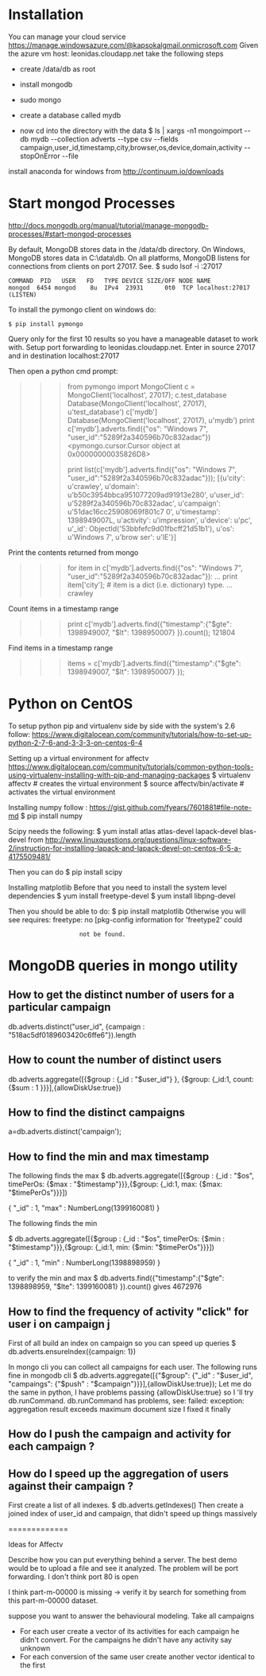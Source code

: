 # Installation

You can manage your cloud service https://manage.windowsazure.com/@kapsokalgmail.onmicrosoft.com
Given the azure vm host: leonidas.cloudapp.net
take the following steps

- create /data/db as root
- install mongodb
- sudo mongo
- create a database called mydb

- now cd into the directory with the data
$ ls | xargs -n1 mongoimport --db mydb --collection adverts --type csv --fields campaign,user_id,timestamp,city,browser,os,device,domain,activity  --stopOnError --file

install anaconda for windows from
http://continuum.io/downloads


# Start mongod Processes 

http://docs.mongodb.org/manual/tutorial/manage-mongodb-processes/#start-mongod-processes

By default, MongoDB stores data in the /data/db directory. On Windows, MongoDB stores data in C:\data\db. On all platforms, MongoDB listens for connections from clients on port 27017.
See.
$ sudo lsof -i :27017

	COMMAND  PID   USER   FD   TYPE DEVICE SIZE/OFF NODE NAME
	mongod  6454 mongod    8u  IPv4  23931      0t0  TCP localhost:27017 (LISTEN)

To install the pymongo client on windows do:

	$ pip install pymongo

Query only for the first 10 results so you have a manageable dataset to work with.
Setup port forwarding to leonidas.cloudapp.net. Enter in source 27017 and in destination localhost:27017

Then open a python cmd prompt:

>>> from pymongo import MongoClient
>>> c = MongoClient('localhost', 27017);
>>> c.test_database
Database(MongoClient('localhost', 27017), u'test_database')
>>> c['mydb']
Database(MongoClient('localhost', 27017), u'mydb')
>>> print c['mydb'].adverts.find({"os": "Windows 7", "user_id":"5289f2a340596b70c832adac"})
<pymongo.cursor.Cursor object at 0x00000000035826D8>
>>>
>>> print list(c['mydb'].adverts.find({"os": "Windows 7", "user_id":"5289f2a340596b70c832adac"}));
[{u'city': u'crawley', u'domain': u'b50c3954bbca951077209ad91913e280', u'user_id': u'5289f2a340596b70c832adac', u'campaign': u'51dac16cc25908069f801c7
0', u'timestamp': 1398949007L, u'activity': u'impression', u'device': u'pc', u'_id': ObjectId('53bbfefc9d01fbcff21d51b1'), u'os': u'Windows 7', u'brow
ser': u'IE'}]
>>>

Print the contents returned from mongo
>>> for item in c['mydb'].adverts.find({"os": "Windows 7", "user_id":"5289f2a340596b70c832adac"}):
...      print item['city']; # item is a dict (i.e. dictionary) type. 
...
crawley

Count items in a timestamp range 
>>> print c['mydb'].adverts.find({"timestamp":{"$gte": 1398949007, "$lt": 1398950007} }).count();
121804

Find items in a timestamp range
>>> items = c['mydb'].adverts.find({"timestamp":{"$gte": 1398949007, "$lt": 1398950007} });


# Python on CentOS
To setup python pip and virtualenv side by side with the system's 2.6 follow:
https://www.digitalocean.com/community/tutorials/how-to-set-up-python-2-7-6-and-3-3-3-on-centos-6-4

Setting up a virtual environment for affectv
https://www.digitalocean.com/community/tutorials/common-python-tools-using-virtualenv-installing-with-pip-and-managing-packages
$ virtualenv affectv # creates the virtual environment
$ source affectv/bin/activate # activates the virtual environment

Installing numpy
follow : https://gist.github.com/fyears/7601881#file-note-md
$ pip install numpy

Scipy needs the following:
$ yum install atlas atlas-devel lapack-devel blas-devel
from http://www.linuxquestions.org/questions/linux-software-2/instruction-for-installing-lapack-and-lapack-devel-on-centos-6-5-a-4175509481/

Then you can do 
$ pip install scipy


Installing matplotlib
Before that you need to install the system level dependencies 
$ yum install freetype-devel
$ yum install libpng-devel

Then you should be able to do:
$ pip install matplotlib
Otherwise you will see 
requires:
 freetype: no  [pkg-config information for 'freetype2' could

                        not be found.

# MongoDB queries in mongo utility

## How to get the distinct number of users for a particular campaign
db.adverts.distinct("user_id", {campaign : "518ac5df0189603420c6ffe6"}).length

## How to count the number of distinct users 
 db.adverts.aggregate([{$group : {_id : "$user_id"} }, {$group: {_id:1, count: {$sum : 1 }}}],{allowDiskUse:true})

## How to find the distinct campaigns
a=db.adverts.distinct('campaign');

## How to find the min and max timestamp

The following finds the max
$ db.adverts.aggregate([{$group : {_id : "$os", timePerOs: {$max : "$timestamp"}}},{$group: {_id:1, max: {$max: "$timePerOs"}}}])

{ "_id" : 1, "max" : NumberLong(1399160081) }

The following finds the min

$ db.adverts.aggregate([{$group : {_id : "$os", timePerOs: {$min : "$timestamp"}}},{$group: {_id:1, min: {$min: "$timePerOs"}}}])

{ "_id" : 1, "min" : NumberLong(1398898959) }

to verify the min and max 
$ db.adverts.find({"timestamp":{"$gte": 1398898959, "$lte": 1399160081} }).count()
gives 4672976

## How to find the frequency of activity "click" for user i on campaign j

First of all build an index on campaign so you can speed up queries
$ db.adverts.ensureIndex({campaign: 1})

In mongo cli you can collect all campaigns for each user. The following runs fine in mongodb cli
$ db.adverts.aggregate([{"$group": {"_id" : "$user_id", "campaings": {"$push" : "$campaign"}}}],{allowDiskUse:true});
Let me do the same in python, I have problems passing {allowDiskUse:true} so I 'll try
db.runCommand.
db.runCommand has problems, see:
failed: exception: aggregation result exceeds maximum document size
I fixed it finally

## How do I push the campaign and activity for each campaign ?

## How do I speed up the aggregation of users against their campaign ?
First create a list of all indexes.
$ db.adverts.getIndexes()
Then create a joined index of user_id and campaign, that didn't speed up things massively


=============

Ideas for Affectv

Describe how you can put everything behind a server. The best demo would be to upload a file and see it analyzed. 
The problem will be port forwarding. I don't think port 80 is open

I think part-m-00000 is missing -> verify it by search for something from this part-m-00000 dataset.


suppose you want to answer the behavioural modeling.
Take all campaigns 
- For each user create a vector of its activities for each campaign he didn't convert. For the campaigns he didn't have any activity say unknown
- For each conversion of the same user create another vector identical to the first


